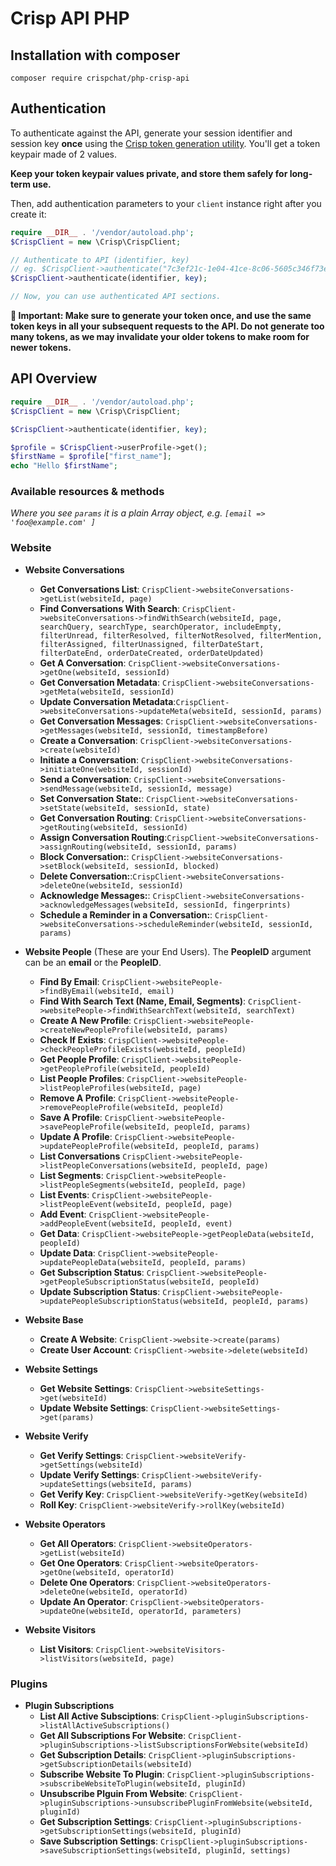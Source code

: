 # Crisp API PHP

## Installation with composer

`composer require crispchat/php-crisp-api`

## Authentication

To authenticate against the API, generate your session identifier and session key **once** using the [Crisp token generation utility](https://go.crisp.chat/account/token/). You'll get a token keypair made of 2 values.

**Keep your token keypair values private, and store them safely for long-term use.**

Then, add authentication parameters to your `client` instance right after you create it:

```php
require __DIR__ . '/vendor/autoload.php';
$CrispClient = new \Crisp\CrispClient;

// Authenticate to API (identifier, key)
// eg. $CrispClient->authenticate("7c3ef21c-1e04-41ce-8c06-5605c346f73e", "cc29e1a5086e428fcc6a697d5837a66d82808e65c5cce006fbf2191ceea80a0a");
$CrispClient->authenticate(identifier, key);

// Now, you can use authenticated API sections.
```

**🔴 Important: Make sure to generate your token once, and use the same token keys in all your subsequent requests to the API. Do not generate too many tokens, as we may invalidate your older tokens to make room for newer tokens.**

## API Overview


```php
require __DIR__ . '/vendor/autoload.php';
$CrispClient = new \Crisp\CrispClient;

$CrispClient->authenticate(identifier, key);

$profile = $CrispClient->userProfile->get();
$firstName = $profile["first_name"];
echo "Hello $firstName";
```

### Available resources & methods

*Where you see `params` it is a plain Array object, e.g. `[email => 'foo@example.com' ]`*

### Website

* **Website Conversations**
  * **Get Conversations List**: `CrispClient->websiteConversations->getList(websiteId, page)`
  * **Find Conversations With Search**: `CrispClient->websiteConversations->findWithSearch(websiteId, page, searchQuery, searchType, searchOperator, includeEmpty, filterUnread, filterResolved, filterNotResolved, filterMention, filterAssigned, filterUnassigned, filterDateStart, filterDateEnd, orderDateCreated, orderDateUpdated)`
  * **Get A Conversation**: `CrispClient->websiteConversations->getOne(websiteId, sessionId)`
  * **Get Conversation Metadata**: `CrispClient->websiteConversations->getMeta(websiteId, sessionId)`
  * **Update Conversation Metadata**:`CrispClient->websiteConversations->updateMeta(websiteId, sessionId, params)`
  * **Get Conversation Messages**: `CrispClient->websiteConversations->getMessages(websiteId, sessionId, timestampBefore)`
  * **Create a Conversation**: `CrispClient->websiteConversations->create(websiteId)`
  * **Initiate a Conversation**: `CrispClient->websiteConversations->initiateOne(websiteId, sessionId)`
  * **Send a Conversation**: `CrispClient->websiteConversations->sendMessage(websiteId, sessionId, message)`
  * **Set Conversation State:**: `CrispClient->websiteConversations->setState(websiteId, sessionId, state)`
  * **Get Conversation Routing**: `CrispClient->websiteConversations->getRouting(websiteId, sessionId)`
  * **Assign Conversation Routing**:`CrispClient->websiteConversations->assignRouting(websiteId, sessionId, params)`
  * **Block Conversation:**: `CrispClient->websiteConversations->setBlock(websiteId, sessionId, blocked)`
  * **Delete Conversation:**:`CrispClient->websiteConversations->deleteOne(websiteId, sessionId)`
  * **Acknowledge Messages:**: `CrispClient->websiteConversations->acknowledgeMessages(websiteId, sessionId, fingerprints)`
  * **Schedule a Reminder in a Conversation:**: `CrispClient->websiteConversations->scheduleReminder(websiteId, sessionId, params)`

* **Website People** (These are your End Users). The **PeopleID** argument can be an **email** or the **PeopleID**.

  *  **Find By Email**: `CrispClient->websitePeople->findByEmail(websiteId, email)`
  *  **Find With Search Text (Name, Email, Segments)**: `CrispClient->websitePeople->findWithSearchText(websiteId, searchText)`
  *  **Create A New Profile**: `CrispClient->websitePeople->createNewPeopleProfile(websiteId, params)`
  *  **Check If Exists**: `CrispClient->websitePeople->checkPeopleProfileExists(websiteId, peopleId)`
  *  **Get People Profile**: `CrispClient->websitePeople->getPeopleProfile(websiteId, peopleId)`
  *  **List People Profiles**: `CrispClient->websitePeople->listPeopleProfiles(websiteId, page)`
  *  **Remove A Profile**: `CrispClient->websitePeople->removePeopleProfile(websiteId, peopleId)`
  *  **Save A Profile**: `CrispClient->websitePeople->savePeopleProfile(websiteId, peopleId, params)`
  *  **Update A Profile**: `CrispClient->websitePeople->updatePeopleProfile(websiteId, peopleId, params)`
  *  **List Conversations** `CrispClient->websitePeople->listPeopleConversations(websiteId, peopleId, page)`
  *  **List Segments**: `CrispClient->websitePeople->listPeopleSegments(websiteId, peopleId, page)`
  *  **List Events**: `CrispClient->websitePeople->listPeopleEvent(websiteId, peopleId, page)`
  *  **Add Event**: `CrispClient->websitePeople->addPeopleEvent(websiteId, peopleId, event)`
  *  **Get Data**: `CrispClient->websitePeople->getPeopleData(websiteId, peopleId)`
  *  **Update Data**: `CrispClient->websitePeople->updatePeopleData(websiteId, peopleId, params)`
  *  **Get Subscription Status**: `CrispClient->websitePeople->getPeopleSubscriptionStatus(websiteId, peopleId)`
  *  **Update Subscription Status**: `CrispClient->websitePeople->updatePeopleSubscriptionStatus(websiteId, peopleId, params)`

* **Website Base**
  * **Create A Website**: `CrispClient->website->create(params)`
  * **Create User Account**: `CrispClient->website->delete(websiteId)`
* **Website Settings**
  * **Get Website Settings**: `CrispClient->websiteSettings->get(websiteId)`
  * **Update Website Settings**: `CrispClient->websiteSettings->get(params)`
* **Website Verify**
  * **Get Verify Settings**: `CrispClient->websiteVerify->getSettings(websiteId)`
  * **Update Verify Settings**: `CrispClient->websiteVerify->updateSettings(websiteId, params)`
  * **Get Verify Key**: `CrispClient->websiteVerify->getKey(websiteId)`
  * **Roll Key**: `CrispClient->websiteVerify->rollKey(websiteId)`
* **Website Operators**
  * **Get All Operators**: `CrispClient->websiteOperators->getList(websiteId)`
  * **Get One Operators**: `CrispClient->websiteOperators->getOne(websiteId, operatorId)`
  * **Delete One Operators**: `CrispClient->websiteOperators->deleteOne(websiteId, operatorId)`
  * **Update An Operator**: `CrispClient->websiteOperators->updateOne(websiteId, operatorId, parameters)`
* **Website Visitors**
  * **List Visitors**: `CrispClient->websiteVisitors->listVisitors(websiteId, page)`

### Plugins
* **Plugin Subscriptions**
  * **List All Active Subsciptions**: `CrispClient->pluginSubscriptions->listAllActiveSubscriptions()`
  * **Get All Subscriptions For Website**: `CrispClient->pluginSubscriptions->listSubscriptionsForWebsite(websiteId)`
  * **Get Subscription Details**: `CrispClient->pluginSubscriptions->getSubscriptionDetails(websiteId)`
  * **Subscribe Website To Plugin**: `CrispClient->pluginSubscriptions->subscribeWebsiteToPlugin(websiteId, pluginId)`
  * **Unsubscribe Plguin From Website**: `CrispClient->pluginSubscriptions->unsubscribePluginFromWebsite(websiteId, pluginId)`
  * **Get Subscription Settings**: `CrispClient->pluginSubscriptions->getSubscriptionSettings(websiteId, pluginId)`
  * **Save Subscription Settings**: `CrispClient->pluginSubscriptions->saveSubscriptionSettings(websiteId, pluginId, settings)`
